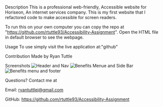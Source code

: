 Description
This is a professional web-friendly, Accessible website for Horiseon, An internet services company.   This is my first website that I refactored code to make accessible for screen readers. 


To run this on your own computer you can copy the repo at "https://github.com/rtuttle93/Accessibility-Assignment". Open the HTML file in default browser to see the webpage.

Usage
To use simply visit the live application at:"github"

Contribution
Made by Ryan Tuttle

Screenshots
![Header and Nav](https://user-images.githubusercontent.com/82906399/120113216-7eda3300-c147-11eb-842a-54a106207915.PNG)
![Benefits Menue and Side Bar](https://user-images.githubusercontent.com/82906399/120113245-987b7a80-c147-11eb-8070-f9c88ea27929.PNG)
![Benefits menu and footer](https://user-images.githubusercontent.com/82906399/120113210-78e45200-c147-11eb-98d0-7b441ab9dc56.PNG)




Questions?
Contact me at

Email: ryantuttlej@gmail.com

GitHub: https://github.com/rtuttle93/Accessibility-Assignment
